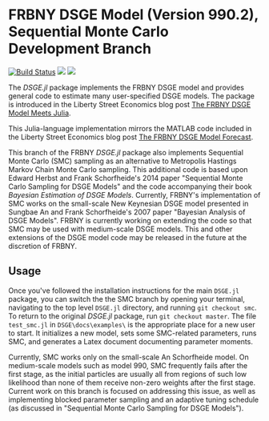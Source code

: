 # FRBNY DSGE Model (Version 990.2), Sequential Monte Carlo Development Branch
[![Build Status](https://travis-ci.org/FRBNY-DSGE/DSGE.jl.svg)](https://travis-ci.org/FRBNY-DSGE/DSGE.jl)
[![](https://img.shields.io/badge/docs-stable-blue.svg)](https://FRBNY-DSGE.github.io/DSGE.jl/stable)
[![](https://img.shields.io/badge/docs-latest-blue.svg)](https://FRBNY-DSGE.github.io/DSGE.jl/latest)

The *DSGE.jl* package implements the FRBNY DSGE model and provides general code
to estimate many user-specified DSGE models. The package is introduced in the
Liberty Street Economics blog post
[The FRBNY DSGE Model Meets Julia](http://libertystreeteconomics.newyorkfed.org/2015/12/the-frbny-dsge-model-meets-julia.html).

This Julia-language implementation mirrors the MATLAB code
included in the Liberty Street Economics blog post
[The FRBNY DSGE Model Forecast](http://libertystreeteconomics.newyorkfed.org/2015/05/the-frbny-dsge-model-forecast-april-2015.html).

This branch of the FRBNY *DSGE.jl* package also implements Sequential Monte Carlo (SMC) sampling as an alternative to Metropolis Hastings 
Markov Chain Monte Carlo sampling. This additional code is based upon Edward Herbst and Frank Schorfheide's 2014 paper "Sequential Monte Carlo Sampling
for DSGE Models" and the code accompanying their book *Bayesian Estimation of DSGE Models*. Currently, FRBNY's implementation of SMC works on the 
small-scale New Keynesian DSGE model presented in Sungbae An and Frank Schorfheide's 2007 paper "Bayesian Analysis of DSGE Models". FRBNY is 
currently working on extending the code so that SMC may be used with medium-scale DSGE models. This and other extensions of the DSGE model code 
may be released in the future at the discretion of FRBNY.

## Usage

Once you've followed the installation instructions for the main `DSGE.jl` package, you can switch the the SMC branch by opening your terminal, navigating to the top level `DSGE.jl` directory, and running `git checkout smc`. To return to the original *DSGE.jl* package, run `git checkout master`. The file `test_smc.jl` in  `DSGE\docs\examples\` is the appropriate place for a new user to start. It initializes a new model, sets some SMC-related parameters, runs SMC, and generates a Latex document documenting parameter moments. 

Currently, SMC works only on the small-scale An Schorfheide model. On medium-scale models such as model 990, SMC frequently fails after the first stage, as the initial particles are usually all from regions of such low likelihood than none of them receive non-zero weights after the first stage. Current work on this branch is focused on addressing this issue, as well as implementing blocked parameter sampling and an adaptive tuning schedule (as discussed in "Sequential Monte Carlo Sampling for DSGE Models").